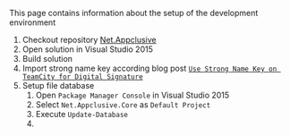 This page contains information about the setup of the development environment

1. Checkout repository [Net.Appclusive](https://github.com/dfensgmbh/biz.dfch.CS.ProductEngine)
1. Open solution in Visual Studio 2015
1. Build solution
1. Import strong name key according blog post [`Use Strong Name Key on TeamCity for Digital Signature`](https://d-fens.ch/2016/10/18/use-strong-name-key-on-teamcity-for-digital-signature/)
1. Setup file database
    1. Open `Package Manager Console` in Visual Studio 2015
    1. Select `Net.Appclusive.Core` as `Default Project`
	1. Execute `Update-Database`
	1. 
